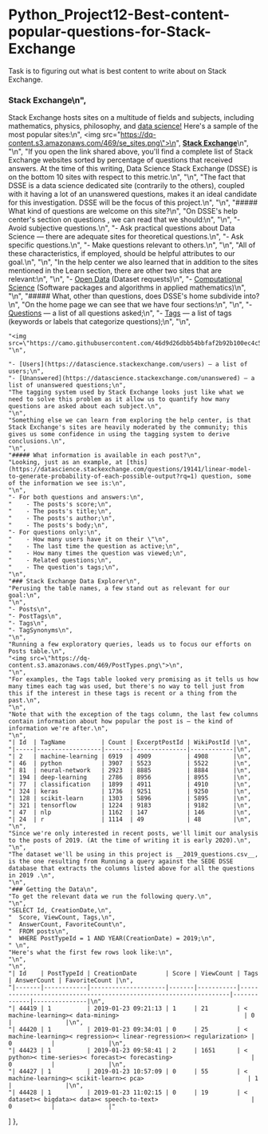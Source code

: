 # Python_Project12-Best-content-popular-questions-for-Stack-Exchange
Task is to figuring out what is best content to write about on Stack Exchange.

### Stack Exchange\n",
Stack Exchange hosts sites on a multitude of fields and subjects, including mathematics, physics, philosophy, and [data science!](https://datascience.stackexchange.com/) Here's a sample of the most popular sites:\n",
<img src=\"https://dq-content.s3.amazonaws.com/469/se_sites.png\">\n",
[__Stack Exchange__](https://stackexchange.com/sites?view=list#percentanswered)\n",
    "\n",
    "If you open the link shared above, you'll find a complete list of Stack Exchange websites sorted by percentage of questions that received answers. At the time of this writing, Data Science Stack Exchange (DSSE) is on the bottom 10 sites with respect to this metric.\n",
    "\n",
    "The fact that DSSE is a data science dedicated site (contrarily to the others), coupled with it having a lot of an unanswered questions, makes it an ideal candidate for this investigation. DSSE will be the focus of this project.\n",
    "\n",
    "##### What kind of questions are welcome on this site?\n",
    "On DSSE's help center's section on questions , we can read that we should:\n",
    "\n",
    "- Avoid subjective questions.\n",
    "- Ask practical questions about Data Science — there are adequate sites for theoretical questions.\n",
    "- Ask specific questions.\n",
    "- Make questions relevant to others.\n",
    "\n",
    "All of these characteristics, if employed, should be helpful attributes to our goal.\n",
    "\n",
    "In the help center we also learned that in addition to the sites mentioned in the Learn section, there are other two sites that are relevant:\n",
    "\n",
    "- [Open Data](https://opendata.stackexchange.com/) (Dataset requests)\n",
    "- [Computational Science](https://scicomp.stackexchange.com/) (Software packages and algorithms in applied mathematics)\n",
    "\n",
    "##### What, other than questions, does DSSE's home subdivide into?\n",
    "On the home page we can see that we have four sections:\n",
    "\n",
    "- [Questions](https://datascience.stackexchange.com/questions) — a list of all questions asked;\n",
    "- [Tags](https://datascience.stackexchange.com/tags) — a list of tags (keywords or labels that categorize questions);\n",
    "\n",
    
    "<img src=\"https://camo.githubusercontent.com/46d9d26dbb54bbfaf2b92b100ec4c5e427708bf2/68747470733a2f2f64712d636f6e74656e742e73332e616d617a6f6e6177732e636f6d2f3436392f746167735f64732e706e67\">\n",
    "\n",
    
    "- [Users](https://datascience.stackexchange.com/users) — a list of users;\n",
    "- [Unanswered](https://datascience.stackexchange.com/unanswered) — a list of unanswered questions;\n",
    "The tagging system used by Stack Exchange looks just like what we need to solve this problem as it allow us to quantify how many questions are asked about each subject.\n",
    "\n",
    "Something else we can learn from exploring the help center, is that Stack Exchange's sites are heavily moderated by the community; this gives us some confidence in using the tagging system to derive conclusions.\n",
    "\n",
    "##### What information is available in each post?\n",
    "Looking, just as an example, at [this](https://datascience.stackexchange.com/questions/19141/linear-model-to-generate-probability-of-each-possible-output?rq=1) question, some of the information we see is:\n",
    "\n",
    "- For both questions and answers:\n",
    "    - The posts's score;\n",
    "    - The posts's title;\n",
    "    - The posts's author;\n",
    "    - The posts's body;\n",
    "- For questions only:\n",
    "    - How many users have it on their \"\n",
    "    - The last time the question as active;\n",
    "    - How many times the question was viewed;\n",
    "    - Related questions;\n",
    "    - The question's tags;\n",
    "\n",
    "### Stack Exchange Data Explorer\n",
    "Perusing the table names, a few stand out as relevant for our goal:\n",
    "\n",
    "- Posts\n",
    "- PostTags\n",
    "- Tags\n",
    "- TagSynonyms\n",
    "\n",
    "Running a few exploratory queries, leads us to focus our efforts on Posts table.\n",
    "<img src=\"https://dq-content.s3.amazonaws.com/469/PostTypes.png\">\n",
    "\n",
    "For examples, the Tags table looked very promising as it tells us how many times each tag was used, but there's no way to tell just from this if the interest in these tags is recent or a thing from the past.\n",
    "\n",
    "Note that with the exception of the tags column, the last few columns contain information about how popular the post is — the kind of information we're after.\n",
    "\n",
    "| Id  | TagName          | Count | ExcerptPostId | WikiPostId |\n",
    "|-----|------------------|-------|---------------|------------|\n",
    "| 2   | machine-learning | 6919  | 4909          | 4908       |\n",
    "| 46  | python           | 3907  | 5523          | 5522       |\n",
    "| 81  | neural-network   | 2923  | 8885          | 8884       |\n",
    "| 194 | deep-learning    | 2786  | 8956          | 8955       |\n",
    "| 77  | classification   | 1899  | 4911          | 4910       |\n",
    "| 324 | keras            | 1736  | 9251          | 9250       |\n",
    "| 128 | scikit-learn     | 1303  | 5896          | 5895       |\n",
    "| 321 | tensorflow       | 1224  | 9183          | 9182       |\n",
    "| 47  | nlp              | 1162  | 147           | 146        |\n",
    "| 24  | r                | 1114  | 49            | 48         |\n",
    "\n",
    "Since we're only interested in recent posts, we'll limit our analysis to the posts of 2019. (At the time of writing it is early 2020).\n",
    "\n",
    "The dataset we'll be using in this project is __2019_questions.csv__, is the one resulting from Running a query against the SEDE DSSE database that extracts the columns listed above for all the questions in 2019 .\n",
    "\n",
    "### Getting the Data\n",
    "To get the relevant data we run the following query.\n",
    "\n",
    "SELECT Id, CreationDate,\n",
    "  Score, ViewCount, Tags,\n",
    "  AnswerCount, FavoriteCount\n",
    "  FROM posts\n",
    "  WHERE PostTypeId = 1 AND YEAR(CreationDate) = 2019;\n",
    " \n",
    "Here's what the first few rows look like:\n",
    "\n",
    "\n",
    "| Id    | PostTypeId | CreationDate        | Score | ViewCount | Tags                                                              | AnswerCount | FavoriteCount |\n",
    "|-------|------------|---------------------|-------|-----------|-------------------------------------------------------------------|-------------|---------------|\n",
    "| 44419 | 1          | 2019-01-23 09:21:13 | 1     | 21        | < machine-learning>< data-mining>                                   | 0           |               |\n",
    "| 44420 | 1          | 2019-01-23 09:34:01 | 0     | 25        | < machine-learning>< regression>< linear-regression>< regularization> | 0           |               |\n",
    "| 44423 | 1          | 2019-01-23 09:58:41 | 2     | 1651      | < python>< time-series>< forecast>< forecasting>                      | 0           |               |\n",
    "| 44427 | 1          | 2019-01-23 10:57:09 | 0     | 55        | < machine-learning>< scikit-learn>< pca>                             | 1           |               |\n",
    "| 44428 | 1          | 2019-01-23 11:02:15 | 0     | 19        | < dataset>< bigdata>< data>< speech-to-text>                          | 0           |               |"
   ]
  },
